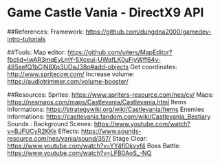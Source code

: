 # Game Castle Vania - DirectX9 API




##References:
  Framework: https://github.com/dungdna2000/gamedev-intro-tutorials

##Tools:
  Map editor: https://github.com/uiters/MapEditor?fbclid=IwAR3mqEyLmY-5Xceui-UWqfLK0uFiyWff64v-485sefQ1bCjN8Xp3UOaJ38o#add-objects
  Get coordinates: http://www.spritecow.com/
  Increase volume: https://audiotrimmer.com/volume-booster/

##Resources:
  Sprites: https://www.spriters-resource.com/nes/cv/
  Maps: https://nesmaps.com/maps/Castlevania/Castlevania.html
  Items Informations: https://strategywiki.org/wiki/Castlevania/Items
  Enemies Informations: https://castlevania.fandom.com/wiki/Castlevania_Bestiary
  Sounds :
    Background Scenes: https://www.youtube.com/watch?v=BJFUCyR2KKk
    Effects: https://www.sounds-resource.com/nes/vania/sound/357/
    Stage Clear: https://www.youtube.com/watch?v=YY4flDkvvf4
    Boss Battle: https://www.youtube.com/watch?v=LFB0AoS_-NQ

